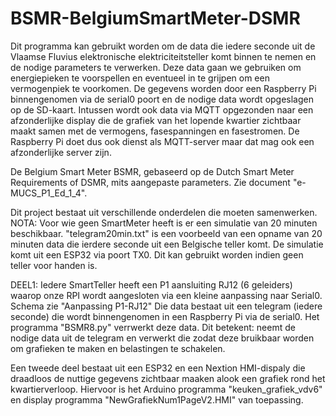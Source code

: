 # BSMR-BelgiumSmartMeter-DSMR
Dit programma kan gebruikt worden om de data die iedere seconde uit de Vlaamse Fluvius elektronische elektriciteitsteller komt binnen te nemen en de nodige parameters te verwerken.
Deze data gaan we gebruiken om energiepieken te voorspellen en eventueel in te grijpen om een vermogenpiek te voorkomen. De gegevens worden door een Raspberry Pi binnengenomen via de serial0 poort en de nodige data wordt opgeslagen op de SD-kaart. Intussen wordt ook data via MQTT opgezonden naar een afzonderlijke display die de grafiek van het lopende kwartier zichtbaar maakt samen met de vermogens, fasespanningen en fasestromen. De Raspberry Pi doet dus ook dienst als MQTT-server maar dat mag ook een afzonderlijke server zijn.

De Belgium Smart Meter BSMR, gebaseerd op de Dutch Smart Meter Requirements of DSMR, mits aangepaste parameters. Zie document "e-MUCS_P1_Ed_1_4".

Dit project bestaat uit verschillende onderdelen die moeten samenwerken. 
NOTA:
Voor wie geen SmartMeter heeft is er een simulatie van 20 minuten beschikbaar. 
"telegram20min.txt" is een voorbeeld van een opname van 20 minuten data die ierdere seconde uit een Belgische teller komt. De simulatie komt uit een ESP32 via poort TX0. Dit kan gebruikt worden indien geen teller voor handen is.

DEEL1:
Iedere SmartTeller heeft een P1 aansluiting RJ12 (6 geleiders) waarop onze RPI wordt aangesloten via een kleine aanpassing naar Serial0. Schema zie "Aanpassing P1-RJ12"
Die data bestaat uit een telegram (iedere seconde) die wordt binnengenomen in een Raspberry Pi via de serial0.
Het programma "BSMR8.py" verrwerkt deze data. Dit betekent: neemt de nodige data uit de telegram en verwerkt die zodat deze bruikbaar worden om grafieken te maken en belastingen te schakelen.

Een tweede deel bestaat uit een ESP32 en een Nextion HMI-dispaly die draadloos de nuttige gegevens zichtbaar maaken alook een grafiek rond het kwartierverloop.
Hiervoor is het Arduino programma "keuken_grafiek_vdv6" en display programma "NewGrafiekNum1PageV2.HMI" van toepassing.





